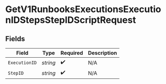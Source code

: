 # GetV1RunbooksExecutionsExecutionIDStepsStepIDScriptRequest


## Fields

| Field              | Type               | Required           | Description        |
| ------------------ | ------------------ | ------------------ | ------------------ |
| `ExecutionID`      | *string*           | :heavy_check_mark: | N/A                |
| `StepID`           | *string*           | :heavy_check_mark: | N/A                |